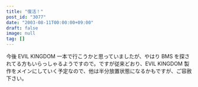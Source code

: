 ```yaml
---
title: "復活！"
post_id: "3077"
date: "2003-08-11T00:00:00+09:00"
draft: false
image: null
tag: []
---
```



今後 EVIL KINGDOM 一本で行こうかと思っていましたが、やはり BMS を探されてる方もいらっしゃるようですので。ですが従来どおり、EVIL KINGDOM 製作をメインにしていく予定なので、他は半分放置状態になるかもですが、ご容赦下さい。
